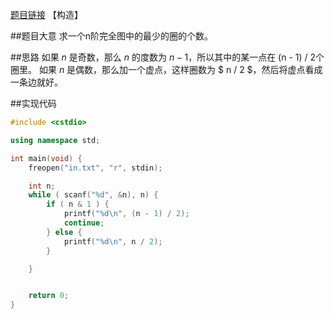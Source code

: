 [题目链接](http://acm.zju.edu.cn/onlinejudge/showProblem.do?problemCode=3328)
【构造】

##题目大意
求一个n阶完全图中的最少的圈的个数。

##思路
如果 $n$ 是奇数，那么 $n$ 的度数为 $n - 1$，所以其中的某一点在 (n - 1) / 2个圈里。
如果 $n$ 是偶数，那么加一个虚点，这样圈数为 $ n / 2 $，然后将虚点看成一条边就好。

##实现代码
```cpp
#include <cstdio>

using namespace std;

int main(void) {
	freopen("in.txt", "r", stdin);

	int n;
	while ( scanf("%d", &n), n) {
		if ( n & 1 ) {
			printf("%d\n", (n - 1) / 2);
			continue;
		} else {
			printf("%d\n", n / 2);
		}

	}


	return 0;
}
```
